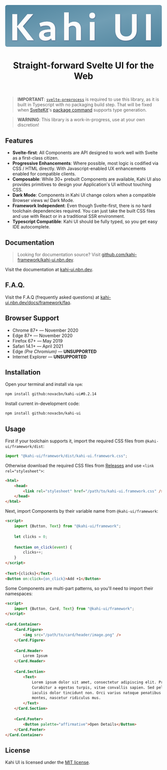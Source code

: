 ![Kahi UI](./.assets/logo.png)

<h1 align="center">Straight-forward Svelte UI for the Web</h1>

<br />

> **IMPORTANT**: [`svelte-preprocess`](https://github.com/sveltejs/svelte-preprocess) is required to use this library, as it is built in Typescript with no packaging build step. That will be fixed when [SvelteKit](https://kit.svelte.dev)'s [package command](https://kit.svelte.dev/docs#packaging) supports type generation.

> **WARNING**: This library is a work-in-progress, use at your own discretion!

## Features

-   **Svelte-first**: All Components are API designed to work well with Svelte as a first-class citizen.
-   **Progressive Enhancements**: Where possible, most logic is codified via CSS / HTML directly. With Javascript-enabled UX enhancements enabled for compatible clients.
-   **Composable**: While 30+ prebuilt Components are available, Kahi UI also provides primitives to design your Application's UI without touching CSS.
-   **Dark Mode**: Components in Kahi UI change colors when a compatible Browser views w/ Dark Mode.
-   **Framework Independent**: Even though Svelte-first, there is no hard toolchain dependencies required. You can just take the built CSS files and use with React or in a traditional SSR environment.
-   **Typescript Compatible**: Kahi UI should be fully typed, so you get easy IDE autocomplete.

## Documentation

> Looking for documentation source? Visit [github.com/kahi-framework/kahi-ui.nbn.dev](https://github.com/kahi-framework/kahi-ui.nbn.dev).

Visit the documentation at [kahi-ui.nbn.dev](https://kahi-ui.nbn.dev).

## F.A.Q.

Visit the F.A.Q (frequently asked questions) at [kahi-ui.nbn.dev/docs/framework/faq](https://kahi-ui.nbn.dev/docs/framework/faq).

## Browser Support

-   Chrome 87+ — November 2020
-   Edge 87+ — November 2020
-   Firefox 67+ — May 2019
-   Safari 14.1+ — April 2021
-   Edge _(Pre Chromium)_ — **UNSUPPORTED**
-   Internet Explorer — **UNSUPPORTED**

## Installation

Open your terminal and install via `npm`:

```bash
npm install github:novacbn/kahi-ui#0.2.14
```

Install current in-development code:

```bash
npm install github:novacbn/kahi-ui
```

## Usage

First if your toolchain supports it, import the required CSS files from `@kahi-ui/framework/dist`:

```javascript
import "@kahi-ui/framework/dist/kahi-ui.framework.css";
```

Otherwise download the required CSS files from [Releases](https://github.com/novacbn/kahi-ui/releases/latest) and use `<link rel="stylesheet">`:

```html
<html>
    <head>
        <link rel="stylesheet" href="/path/to/kahi-ui.framework.css" />
    </head>
</html>
```

Next, import Components by their variable name from `@kahi-ui/framework`:

<!-- prettier-ignore -->
```html
<script>
    import {Button, Text} from "@kahi-ui/framework";

    let clicks = 0;

    function on_click(event) {
        clicks++;
    }
</script>

<Text>{clicks}</Text>
<Button on:click={on_click}>Add +1</Button>
```

Some Components are multi-part patterns, so you'll need to import their namespaces:

<!-- prettier-ignore -->
```html
<script>
    import {Button, Card, Text} from "@kahi-ui/framework";
</script>

<Card.Container>
    <Card.Figure>
        <img src="/path/to/card/header/image.png" />
    </Card.Figure>

    <Card.Header>
        Lorem Ipsum
    </Card.Header>

    <Card.Section>
        <Text>
            Lorem ipsum dolor sit amet, consectetur adipiscing elit. Proin et consectetur orci.
            Curabitur a egestas turpis, vitae convallis sapien. Sed pellentesque rutrum tellus, in
            iaculis dolor tincidunt non. Orci varius natoque penatibus et magnis dis parturient
            montes, nascetur ridiculus mus.
        </Text>
    </Card.Section>

    <Card.Footer>
        <Button palette="affirmative">Open Details</Button>
    </Card.Footer>
</Card.Container>
```

## License

Kahi UI is licensed under the [MIT license](./LICENSE).
